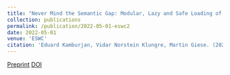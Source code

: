 ```yaml
---
title: "Never Mind the Semantic Gap: Modular, Lazy and Safe Loading of RDF Data"
collection: publications
permalink: /publication/2022-05-01-eswc2
date: 2022-05-01
venue: 'ESWC'
citation: 'Eduard Kamburjan, Vidar Norstein Klungre, Martin Giese. (2022). <b>ESWC</b>. LNCS 13261'
---
```


[Preprint](/files/eswc2.pdf)
[DOI](https://doi.org/10.1007/978-3-031-06981-9_12)

